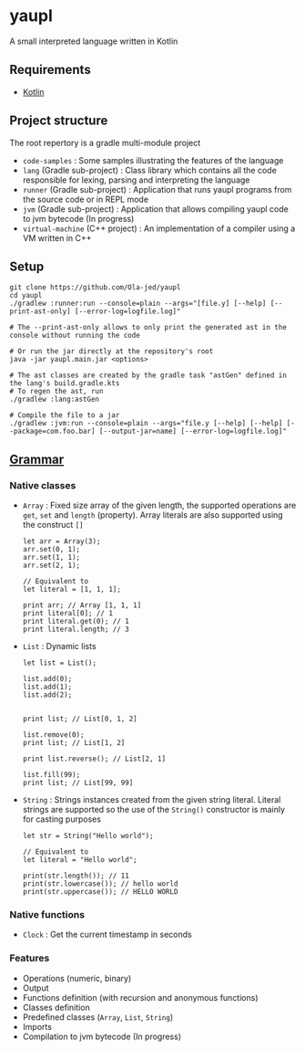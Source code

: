 # yaupl

A small interpreted language written in Kotlin

## Requirements

- [Kotlin](https://kotlinlang.org/)

## Project structure

The root repertory is a gradle multi-module project

- `code-samples` : Some samples illustrating the features of the language
- `lang` (Gradle sub-project) : Class library which contains all the code responsible for lexing, parsing and interpreting the language
- `runner` (Gradle sub-project) : Application that runs yaupl programs from the source code or in REPL mode
- `jvm` (Gradle sub-project) : Application that allows compiling yaupl code to jvm bytecode (In progress)
- `virtual-machine` (C++ project) : An implementation of a compiler using a VM written in C++


## Setup

```shell
git clone https://github.com/Ola-jed/yaupl
cd yaupl
./gradlew :runner:run --console=plain --args="[file.y] [--help] [--print-ast-only] [--error-log=logfile.log]"

# The --print-ast-only allows to only print the generated ast in the console without running the code

# Or run the jar directly at the repository's root
java -jar yaupl.main.jar <options>

# The ast classes are created by the gradle task "astGen" defined in the lang's build.gradle.kts
# To regen the ast, run
./gradlew :lang:astGen

# Compile the file to a jar
./gradlew :jvm:run --console=plain --args="file.y [--help] [--help] [--package=com.foo.bar] [--output-jar=name] [--error-log=logfile.log]"
```

## [Grammar](https://github.com/Ola-jed/yaupl/blob/master/grammar.md)

### Native classes

- `Array` : Fixed size array of the given length, the supported operations are `get`, `set` and `length` (property).
  Array literals are also supported using the construct `[]`
  ```
  let arr = Array(3);
  arr.set(0, 1);
  arr.set(1, 1);
  arr.set(2, 1);
  
  // Equivalent to
  let literal = [1, 1, 1];
  
  print arr; // Array [1, 1, 1]
  print literal[0]; // 1
  print literal.get(0); // 1
  print literal.length; // 3
  ```
- `List` : Dynamic lists
  ```
  let list = List();

  list.add(0);
  list.add(1);
  list.add(2);
  
  
  print list; // List[0, 1, 2]
  
  list.remove(0);
  print list; // List[1, 2]
  
  print list.reverse(); // List[2, 1]
  
  list.fill(99);
  print list; // List[99, 99]
  ```

- `String` : Strings instances created from the given string literal. Literal strings are supported so the use of the `String()`
  constructor is mainly for casting purposes
  ```
  let str = String("Hello world");
  
  // Equivalent to
  let literal = "Hello world";
  
  print(str.length()); // 11
  print(str.lowercase()); // hello world
  print(str.uppercase()); // HELLO WORLD
  ```

### Native functions

- `Clock` : Get the current timestamp in seconds

### Features
- Operations (numeric, binary)
- Output
- Functions definition (with recursion and anonymous functions)
- Classes definition
- Predefined classes (`Array`,  `List`, `String`)
- Imports
- Compilation to jvm bytecode (In progress)